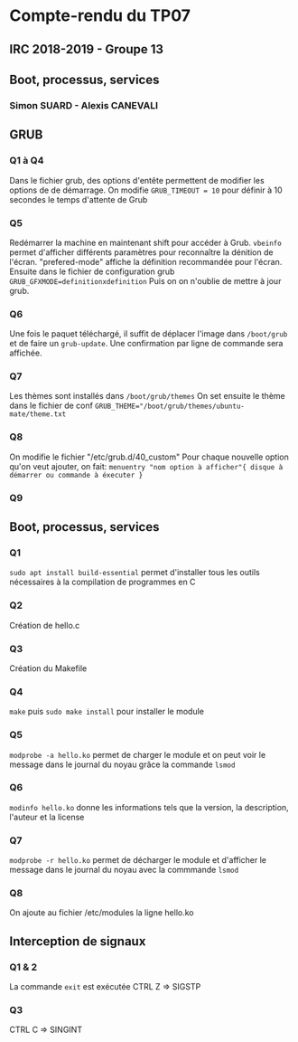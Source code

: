 # Compte-rendu du TP07
## IRC 2018-2019 - Groupe 13
## Boot, processus, services
### Simon SUARD - Alexis CANEVALI
## GRUB
### Q1 à Q4
Dans le fichier grub, des options d'entête permettent de modifier les options de de démarrage.
On modifie `GRUB_TIMEOUT = 10`  pour définir à 10 secondes le temps d'attente de Grub
### Q5
Redémarrer la machine en maintenant shift pour accéder à Grub.
`vbeinfo` permet d'afficher différents paramètres pour reconnaître la dénition de l'écran.
"prefered-mode" affiche la définition recommandée pour l'écran.
Ensuite dans le fichier de configuration grub `GRUB_GFXMODE=definitionxdefinition`
Puis on on n'oublie de mettre à jour grub.
### Q6
Une fois le paquet téléchargé, il suffit de déplacer l'image dans `/boot/grub` et de faire un `grub-update`. Une confirmation par ligne de commande sera affichée.
### Q7 
Les thèmes sont installés dans `/boot/grub/themes`
On set ensuite le thème dans le fichier de conf `GRUB_THEME="/boot/grub/themes/ubuntu-mate/theme.txt`
### Q8
On modifie le fichier "/etc/grub.d/40_custom" 
Pour chaque nouvelle option qu'on veut ajouter, on fait:
`menuentry "nom option à afficher"{
   disque à démarrer ou commande à éxecuter
}`
### Q9

## Boot, processus, services
### Q1
`sudo apt install build-essential` permet d'installer tous les outils nécessaires à la compilation de programmes en C
### Q2
Création de hello.c
### Q3
Création du Makefile
### Q4
`make` puis `sudo make install` pour installer le module
### Q5
`modprobe -a hello.ko` permet de charger le module et on peut voir le message dans le journal du noyau grâce la commande `lsmod`
### Q6
`modinfo hello.ko` donne les informations tels que la version, la description, l'auteur et la license
### Q7
`modprobe -r hello.ko` permet de décharger le module et d'afficher le message dans le journal du noyau avec la commmande `lsmod`
### Q8
On ajoute au fichier /etc/modules la ligne hello.ko

## Interception de signaux
### Q1 & 2
La commande `exit` est exécutée
CTRL Z => SIGSTP
### Q3
CTRL C => SINGINT
 
